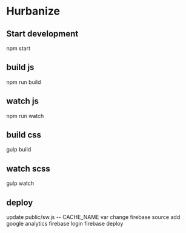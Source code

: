 # Hurbanize

## Start development
npm start


## build js
npm run build

## watch js
npm run watch

## build css
gulp build

## watch scss
gulp watch


## deploy
update public/sw.js -- CACHE_NAME var
change firebase source
add google analytics
firebase login
firebase deploy
